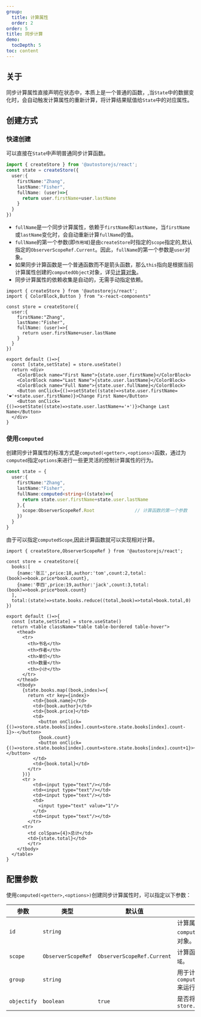 ```yaml
---
group:
  title: 计算属性
  order: 2
order: 5 
title: 同步计算
demo:
  tocDepth: 5
toc: content
---
```




## 关于
  
同步计算属性直接声明在状态中，本质上是一个普通的函数，,当`State`中的数据变化时，会自动触发计算属性的重新计算，将计算结果赋值给`State`中的对应属性。

## 创建方式

### 快速创建

可以直接在`State`中声明普通同步计算函数。

```ts | pure {5-7}
import { createStore } from '@autostorejs/react';
const state = createStore({
  user:{
    firstName:"Zhang",
    lastName:"Fisher",
    fullName: (user)=>{
      return user.firstName+user.lastName
    } 
  }
})
```
- `fullName`是一个同步计算属性，依赖于`firstName`和`lastName`，当`firstName`或`lastName`变化时，会自动重新计算`fullName`的值。
- `fullName`的第一个参数(即`作用域`)是由`createStore`时指定的`scope`指定的,默认指定的`ObserverScopeRef.Current`。因此，`fullName`的第一个参数是`user`对象。
- 如果同步计算函数是一个普通函数而不是箭头函数，那么`this`指向是根据当前计算属性创建的`computedObject`对象，详见[计算对象](/docs/computed-object.md)。
- 同步计算属性的依赖收集是自动的，无需手动指定依赖。


```tsx
import { createStore } from '@autostorejs/react';
import { ColorBlock,Button } from "x-react-components"

const store = createStore({
  user:{
    firstName:"Zhang",
    lastName:"Fisher",
    fullName: (user)=>{
      return user.firstName+user.lastName
    } 
  }
})

export default ()=>{
  const [state,setState] = store.useState()
  return <div>
    <ColorBlock name="First Name">{state.user.firstName}</ColorBlock>
    <ColorBlock name="Last Name">{state.user.lastName}</ColorBlock>
    <ColorBlock name="Full Name">{state.user.fullName}</ColorBlock>
    <Button onClick={()=>setState((state)=>state.user.firstName= '❤️'+state.user.firstName)}>Change First Name</Button>
    <Button onClick={()=>setState((state)=>state.user.lastName+='☀️')}>Change Last Name</Button>
  </div>
}

```


### 使用`computed`

创建同步计算属性的标准方式是`computed(<getter>,<options>)`函数，通过为`computed`指定`options`来进行一些更灵活的控制计算属性的行为。


```ts {6,9}
const state = {
  user:{
    firstName:"Zhang",
    lastName:"Fisher",
    fullName:computed<string>((state)=>{
      return state.user.firstName+state.user.lastName
    },{ 
      scope:ObserverScopeRef.Root               // 计算函数的第一个参数
    }) 
  }
} 
```

由于可以指定`computedScope`,因此计算函数就可以实现相对计算。


```tsx
import { createStore,ObserverScopeRef } from '@autostorejs/react';

const store = createStore({
  books:[
    {name:'张三',price:18,author:'tom',count:2,total:(book)=>book.price*book.count},
    {name:'李四',price:19,author:'jack',count:3,total:(book)=>book.price*book.count}
  ],
  total:(state)=>state.books.reduce((total,book)=>total+book.total,0)
})

export default ()=>{
  const [state,setState] = store.useState()
  return <table className="table table-bordered table-hover">
    <thead>
      <tr>
        <th>书名</th>
        <th>作者</th>
        <th>单价</th>
        <th>数量</th>
        <th>小计</th>
      </tr>
    </thead>
    <tbody>
      {state.books.map((book,index)=>{
        return <tr key={index}>
          <td>{book.name}</td>
          <td>{book.author}</td>
          <td>{book.price}</td>
          <td>
            <button onClick={()=>store.state.books[index].count=store.state.books[index].count-1}>-</button>
            {book.count}
            <button onClick={()=>store.state.books[index].count=store.state.books[index].count+1}>+</button>
          </td>
          <td>{book.total}</td>
        </tr>
      })}
      <tr >
          <td><input type="text"/></td>
          <td><input type="text"/></td>
          <td><input type="text"/></td>
          <td>
            <input type="text" value="1"/>
          </td>
          <td><input type="text"/></td>
        </tr>
      <tr>
        <td colSpan={4}>总计</td>
        <td>{state.total}</td>
        </tr>
    </tbody>
  </table>
}
```

## 配置参数


使用`computed(<getter>,<options>)`创建同步计算属性时，可以指定以下参数：

| 参数 | 类型 | 默认值 |说明 | 
| --- | --- | --- | --- |
| `id` | `string` |  | 计算属性的唯一标识，用于在`computedObjects`中查找计算属性对象。 |
| `scope` | `ObserverScopeRef` | `ObserverScopeRef.Current` | 计算函数的第一个参数，即`作用域`。 |
| `group` | `string` |  | 用于计算属性对象进行分组，可以`computedObjects.runGroup(name)`来运行一组计算属性。 |
| `objectify` | `boolean` | `true` | 是否将计算属性对象保存在`store.computedObjects` |
